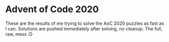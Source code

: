 # Advent of Code 2020

These are the results of me trying to solve the AoC 2020 puzzles as fast as I can.
Solutions are pushed immediately after solving, no cleanup. The full, raw, mess :D
